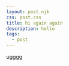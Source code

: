 ```yaml
---
layout: post.njk
css: post.css
title: hi again again
description: hello
tags:
  - post
---
```

ugggg